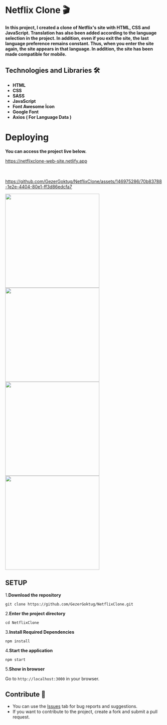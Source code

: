 # Netflix Clone 🎬

**<p>In this project, I created a clone of Netflix's site with HTML, CSS and JavaScript.
Translation has also been added according to the language selection in the project. In addition, even if you exit the site, the last language preference remains constant. Thus, when you enter the site again, the site appears in that language. In addition, the site has been made compatible for mobile.</p>**

## Technologies and Libraries 🛠️
<strong><ul>
<li>HTML</li>  
<li>CSS</li>  
<li>SASS</li>  
<li>JavaScript</li>  
<li>Font Awesome İcon</li>  
<li>Google Font</li>  
<li>Axios ( For Language Data )</li>
</ul></strong>


# Deploying

**<p>You can access the project live below.</p>**

<a href="https://netflixclone-web-site.netlify.app">https://netflixclone-web-site.netlify.app</a>
<br>
<br>
<br>




https://github.com/GezerGoktug/NetflixClone/assets/146975286/70b83788-1e2e-4404-80e1-ff3d86edcfa7



<img width="300" src="https://github.com/GezerGoktug/NetflixClone/assets/146975286/997ca7df-01b0-47bb-aa1f-c66adcee0729"/>
<img width="300" src="https://github.com/GezerGoktug/NetflixClone/assets/146975286/89cd04fa-79a9-40cc-871e-60ab8596df78"/>
<img width="300" src="https://github.com/GezerGoktug/NetflixClone/assets/146975286/49dc3437-ebdd-4ec4-abff-bf45d5b4d761"/>
<img width="300" src="https://github.com/GezerGoktug/NetflixClone/assets/146975286/c8f9766d-a9d3-474b-90e4-af0b91dabd25"/>
  



## SETUP

1.**Download the repository**

```
git clone https://github.com/GezerGoktug/NetflixClone.git
```

2.**Enter the project directory**

```
cd NetflixClone
```

3.**Install Required Dependencies**

```
npm install
```

4.**Start the application**

```
npm start
```

5.**Show in browser**

Go to `http://localhost:3000` in your browser.




## Contribute 🤝

- You can use the [Issues](https://github.com/GezerGoktug/NetflixClone) tab for bug reports and suggestions.
- If you want to contribute to the project, create a fork and submit a pull request.

